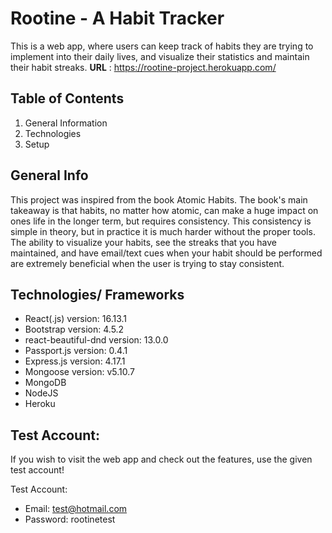 # Rootine - A Habit Tracker
This is a web app, where users can keep track of habits they are trying to implement into their daily lives, and visualize their statistics and maintain their habit streaks.
**URL** : https://rootine-project.herokuapp.com/

## Table of Contents
1. General Information
2. Technologies
3. Setup 

## General Info 
This project was inspired from the book Atomic Habits. The book's main takeaway is that habits, no matter how atomic, can make a huge impact on ones life in the longer term, but requires consistency. This consistency is simple in theory, but in practice it is much harder without the proper tools. The ability to visualize your habits, see the streaks that you have maintained, and have email/text cues when your habit should be performed are extremely beneficial when the user is trying to stay consistent.


## Technologies/ Frameworks
- React(.js) version: 16.13.1
- Bootstrap version: 4.5.2
- react-beautiful-dnd version: 13.0.0
- Passport.js version: 0.4.1
- Express.js version: 4.17.1
- Mongoose version: v5.10.7
- MongoDB
- NodeJS
- Heroku 

## Test Account:
If you wish to visit the web app and check out the features, use the given test account!

Test Account: 
- Email: test@hotmail.com
- Password: rootinetest





